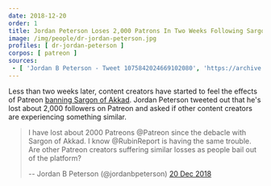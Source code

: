 ```yaml
---
date: 2018-12-20
order: 1
title: Jordan Peterson Loses 2,000 Patrons In Two Weeks Following Sargon Ban
image: /img/people/dr-jordan-peterson.jpg
profiles: [ dr-jordan-peterson ]
corpos: [ patreon ]
sources:
 - [ 'Jordan B Peterson - Tweet 1075842024669102080', 'https://archive.vn/QmFCJ' ]
---
```


Less than two weeks later, content creators have started to feel the effects of Patreon [banning Sargon of Akkad](/e/patreon-bans-sargon/).
Jordan Peterson tweeted out that he's lost about 2,000 followers on Patreon and asked if other content creators are experiencing something similar.

> I have lost about 2000 Patreons @Patreon since the debacle with Sargon of Akkad.
> I know @RubinReport is having the same trouble.
> Are other Patreon creators suffering similar losses as people bail out of the platform?
>
> -- Jordan B Peterson (@jordanbpeterson) [20 Dec 2018](https://archive.vn/QmFCJ)
